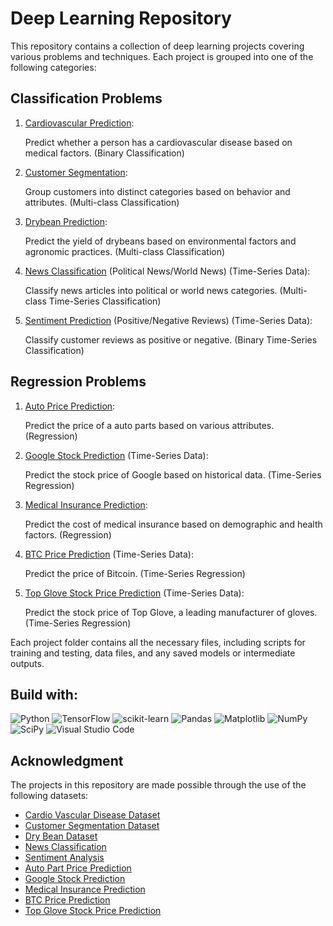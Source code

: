 # Deep Learning Repository

This repository contains a collection of deep learning projects covering various problems and techniques. Each project is grouped into one of the following categories:

## Classification Problems

1. [Cardiovascular Prediction](https://github.com/M-ImranIsmael/Deep_Learning_Applications/tree/master/cardiovascular_prediction):

   Predict whether a person has a cardiovascular disease based on medical factors. (Binary Classification)

2. [Customer Segmentation](https://github.com/M-ImranIsmael/Deep_Learning_Applications/tree/master/customer_segmentation_prediction):

   Group customers into distinct categories based on behavior and attributes. (Multi-class Classification)

3. [Drybean Prediction](https://github.com/M-ImranIsmael/Deep_Learning_Applications/tree/master/drybean_prediction):

   Predict the yield of drybeans based on environmental factors and agronomic practices. (Multi-class Classification)

4. [News Classification](https://github.com/M-ImranIsmael/Deep_Learning_Applications/tree/master/news_classification) (Political News/World News) (Time-Series Data):

   Classify news articles into political or world news categories. (Multi-class Time-Series Classification)

5. [Sentiment Prediction](https://github.com/M-ImranIsmael/Deep_Learning_Applications/tree/master/sentiment_prediction) (Positive/Negative Reviews) (Time-Series Data):

   Classify customer reviews as positive or negative. (Binary Time-Series Classification)

## Regression Problems

1. [Auto Price Prediction](https://github.com/M-ImranIsmael/Deep_Learning_Applications/tree/master/autopart_price_prediction):

   Predict the price of a auto parts based on various attributes. (Regression)

2. [Google Stock Prediction](https://github.com/M-ImranIsmael/Deep_Learning_Applications/tree/master/google_stock_prediction) (Time-Series Data):

   Predict the stock price of Google based on historical data. (Time-Series Regression)

3. [Medical Insurance Prediction](https://github.com/M-ImranIsmael/Deep_Learning_Applications/tree/master/medical_insurance_prediction):

   Predict the cost of medical insurance based on demographic and health factors. (Regression)

4. [BTC Price Prediction](https://github.com/M-ImranIsmael/Deep_Learning_Applications/tree/master/btc_prediction) (Time-Series Data):

   Predict the price of Bitcoin. (Time-Series Regression)

5. [Top Glove Stock Price Prediction](https://github.com/M-ImranIsmael/Deep_Learning_Applications/tree/master/top_glove_prediction) (Time-Series Data):

   Predict the stock price of Top Glove, a leading manufacturer of gloves. (Time-Series Regression)

Each project folder contains all the necessary files, including scripts for training and testing, data files, and any saved models or intermediate outputs.

## Build with:

![Python](https://img.shields.io/badge/python-3670A0?style=for-the-badge&logo=python&logoColor=ffdd54)
![TensorFlow](https://img.shields.io/badge/TensorFlow-%23FF6F00.svg?style=for-the-badge&logo=TensorFlow&logoColor=white)
![scikit-learn](https://img.shields.io/badge/scikit--learn-%23F7931E.svg?style=for-the-badge&logo=scikit-learn&logoColor=white)
![Pandas](https://img.shields.io/badge/pandas-%23150458.svg?style=for-the-badge&logo=pandas&logoColor=white)
![Matplotlib](https://img.shields.io/badge/Matplotlib-%23ffffff.svg?style=for-the-badge&logo=Matplotlib&logoColor=black)
![NumPy](https://img.shields.io/badge/numpy-%23013243.svg?style=for-the-badge&logo=numpy&logoColor=white)
![SciPy](https://img.shields.io/badge/SciPy-%230C55A5.svg?style=for-the-badge&logo=scipy&logoColor=%white)
![Visual Studio Code](https://img.shields.io/badge/Visual%20Studio%20Code-0078d7.svg?style=for-the-badge&logo=visual-studio-code&logoColor=white)

## Acknowledgment

The projects in this repository are made possible through the use of the following datasets:

- [Cardio Vascular Disease Dataset](https://www.kaggle.com/datasets/sulianova/cardiovascular-disease-dataset?resource=download)
- [Customer Segmentation Dataset](https://www.kaggle.com/datasets/abisheksudarshan/customer-segmentation)
- [Dry Bean Dataset](https://github.com/M-ImranIsmael/Deep_Learning_Applications/blob/master/drybean_prediction/dataset/Dry_Bean_Dataset.txt)
- [News Classification](https://www.kaggle.com/datasets/clmentbisaillon/fake-and-real-news-dataset)
- [Sentiment Analysis](https://github.com/Ankit152/IMDB-sentiment-analysis)
- [Auto Part Price Prediction](https://github.com/M-ImranIsmael/Deep_Learning_Applications/blob/master/autopart_price_prediction/dataset/info.txt)
- [Google Stock Prediction](https://finance.yahoo.com/quote/GOOG/)
- [Medical Insurance Prediction](https://github.com/stedy/Machine-Learning-with-R-datasets/blob/master/insurance.csv)
- [BTC Price Prediction]()
- [Top Glove Stock Price Prediction](https://finance.yahoo.com/quote/7113.KL/history/)
